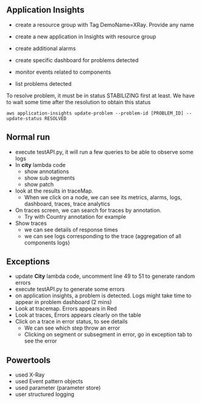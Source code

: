 ## Application Insights

* create a resource group with Tag DemoName=XRay. Provide any name
* create a new application in Insights with resource group

* create additional alarms
* create specific dashboard for problems detected
* monitor events related to components
* list problems detected

To resolve problem, it must be in status STABILIZING first at least. We have to wait some time after the resolution to obtain this status

```
aws application-insights update-problem --problem-id [PROBLEM_ID] --update-status RESOLVED
```

## Normal run

* execute testAPI.py, it will run a few queries to be able to observe some logs
* In **city** lambda code
  * show annotations
  * show sub segments
  * show patch
* look at the results in traceMap.
  *  When we click on a node, we can see its metrics, alarms, logs, dashboard, traces, trace analytics
* On traces screen, we can search for traces by annotation. 
  * Try with Country annotation for example
* Show traces
  * we can see details of response times
  * we can see logs corresponding to the trace (aggregation of all components logs)

## Exceptions

* update **City** lambda code, uncomment line 49 to 51 to generate random errors
* execute testAPI.py to generate some errors
* on application insights, a problem is detected. Logs might take time to appear in problem dashboard (2 mins)
* Look at tracemap. Errors appears in Red
* Look at traces, Errors appears clearly on the table
* Click on a trace in error status, to see details
  * We can see which step throw an error
  * Clicking on segment or subsegment in error, go in exception tab to see the error


## Powertools

* used X-Ray
* used Event pattern objects
* used parameter (parameter store)
* user structured logging
